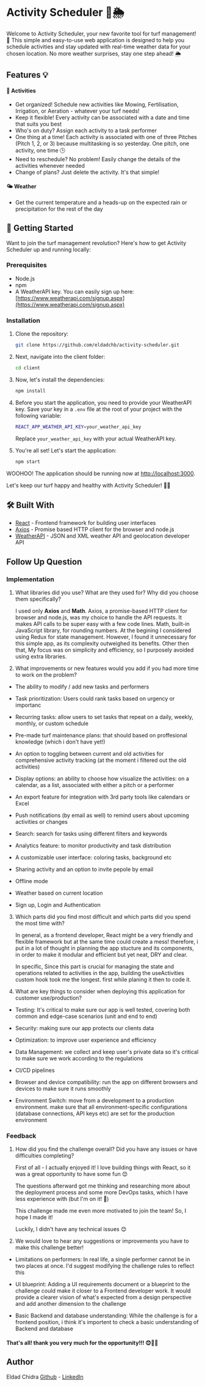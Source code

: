 # Activity Scheduler 🌱🌦️

Welcome to Activity Scheduler, your new favorite tool for turf management! 🙌 This simple and easy-to-use web application is designed to help you schedule activities and stay updated with real-time weather data for your chosen location. No more weather surprises, stay one step ahead! 🌦️

## Features 💡

#### 📝 **Activities**

- Get organized! Schedule new activities like Mowing, Fertilisation, Irrigation, or Aeration - whatever your turf needs!
- Keep it flexible! Every activity can be associated with a date and time that suits you best
- Who's on duty? Assign each activity to a task performer
- One thing at a time! Each activity is associated with one of three Pitches (Pitch 1, 2, or 3) because multitasking is so yesterday. One pitch, one activity, one time 🕒
- Need to reschedule? No problem! Easily change the details of the activities whenever needed
- Change of plans? Just delete the activity. It's that simple!

#### 🌤️ **Weather**

- Get the current temperature and a heads-up on the expected rain or precipitation for the rest of the day

## 🚀 Getting Started

Want to join the turf management revolution? Here's how to get Activity Scheduler up and running locally:

### Prerequisites

- Node.js
- npm
- A WeatherAPI key. You can easily sign up here: [https://www.weatherapi.com/signup.aspx](https://www.weatherapi.com/signup.aspx)

### Installation

1. Clone the repository:
   
   ```bash
   git clone https://github.com/eldadchb/activity-scheduler.git
   ```

2. Next, navigate into the client folder:
   
   ```bash
   cd client
   ```

3. Now, let's install the dependencies:
   
   ```bash
   npm install
   ```

4. Before you start the application, you need to provide your WeatherAPI key. Save your key in a `.env` file at the root of your project with the following variable:
   
   ```bash
   REACT_APP_WEATHER_API_KEY=your_weather_api_key
   ```
   
   Replace `your_weather_api_key` with your actual WeatherAPI key.
   
   

5. You're all set! Let's start the application:
   
   ```bash
   npm start
   ```

WOOHOO! The application should be running now at [http://localhost:3000](http://localhost:3000).

Let's keep our turf happy and healthy with Activity Scheduler! 🌱🎉

## 🛠️ Built With

- [React](https://reactjs.org) - Frontend framework for building user interfaces
- [Axios](https://axios-http.com/) - Promise based HTTP client for the browser and node.js
- [WeatherAPI](https://www.weatherapi.com/) - JSON and XML weather API and geolocation developer API

## Follow Up Question

### Implementation

1. What libraries did you use? What are they used for? Why did you choose them specifically?

   I used only **Axios** and **Math**.
   Axios, a promise-based HTTP client for browser and node.js, was my choice to handle the API requests. It makes API calls to be super easy with a few code lines.
   Math, built-in JavaScript library, for rounding numbers.
   At the begining I considered using Redux for state management. However, I found it unnecessary for this simple app, as its complexity outweighed its benefits.
   Other then that, My focus was on simplicity and efficiency, so I purposely avoided using extra libraries.

2. What improvements or new features would you add if you had more time to work on the problem?
- The ability to modify / add new tasks and performers

- Task prioritization: Users could rank tasks based on urgency or importanc

- Recurring tasks: allow users to set tasks that repeat on a daily, weekly, monthly, or custom schedule

- Pre-made turf maintenance plans: that should based on proffesional knowledge (which i don't have yet!)

- An option to toggling between current and old activities for comprehensive activity tracking (at the moment i filtered out the old activities)

- Display options: an ability to choose how visualize the activities: on a calendar, as a list, associated with either a pitch or a performer

- An export feature for integration with 3rd party tools like calendars or Excel

- Push notifications (by email as well) to remind users about upcoming activities or changes

- Search: search for tasks using different filters and keywords

- Analytics feature: to monitor productivity and task distribution

- A customizable user interface: coloring tasks, background etc

- Sharing activity and an option to invite pepole by email

- Offline mode

- Weather based on current location

- Sign up, Login and Authentication
3. Which parts did you find most difficult and which parts did you spend the most time with?

   In general, as a frontend developer, React might be a very friendly and flexible framework but at the same time could create a mess! therefore, i put in a lot of thought in planning the app stucture and its components, in order to make it modular and efficient but yet neat, DRY and clear. 

   In specific, Since this part is crucial for managing the state and operations related to activities in the app, building the useActivities custom hook took me the longest. first while planing it then to code it.

4. What are key things to consider when deploying this application for customer use/production?
- Testing: It's critical to make sure our app is well tested, covering both common and edge-case scenarios (unit and end to end)

- Security: making sure our app protects our clients data

- Optimization: to improve user experience and efficiency

- Data Management: we collect and keep user's private data so it's critical to make sure we work according to the regulations

- CI/CD pipelines

- Browser and device compatibility: run the app on different browsers and devices to make sure it runs smoothly

- Environment Switch: move from a development to a production environment. make sure that all environment-specific configurations (database connections, API keys etc) are set for the production environment

### Feedback

1. How did you find the challenge overall? Did you have any issues or have difficulties
   completing?

   First of all - I actually enjoyed it! I love building things with React, so it was a great opportunity to have some fun 😊

   The questions afterward got me thinking and researching more about the deployment process and some more DevOps tasks, which I have less experience with (but I'm on it! 🤩)

   This challenge made me even more motivated to join the team! So, I hope I made it!

   Luckily, I didn't have any technical issues 😊

2. We would love to hear any suggestions or improvements you have to make this
   challenge better!
- Limitations on performers: In real life, a single performer cannot be in two places at once. I'd suggest modifying the challenge rules to reflect this

- UI blueprint: Adding a UI requirements document or a blueprint to the challenge could make it closer to a Frontend developer work. It would provide a clearer vision of what's expected from a design perspective and add another dimension to the challenge

- Basic Backend and database understanding: While the challenge is for a frontend position, i think it's importent to check a basic understanding of Backend and database

#### That's all! thank you very much for the opportunity!!! 😊🤞🏽

## Author

Eldad Chidra 
[Github](https://github.com/eldadchb) - [LinkedIn](https://www.linkedin.com/in/eldad-chidra/)
